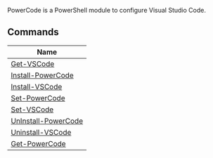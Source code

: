 PowerCode is a PowerShell module to configure Visual Studio Code.

## Commands


|Name                                              |
|--------------------------------------------------|
|[Get-VSCode](docs/Get-VSCode.md)                  |
|[Install-PowerCode](docs/Install-PowerCode.md)    |
|[Install-VSCode](docs/Install-VSCode.md)          |
|[Set-PowerCode](docs/Set-PowerCode.md)            |
|[Set-VSCode](docs/Set-VSCode.md)                  |
|[UnInstall-PowerCode](docs/UnInstall-PowerCode.md)|
|[Uninstall-VSCode](docs/Uninstall-VSCode.md)      |
|[Get-PowerCode](docs/Get-PowerCode.md)            |


